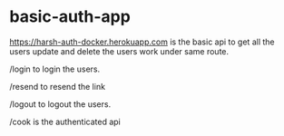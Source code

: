 # basic-auth-app

https://harsh-auth-docker.herokuapp.com is the basic api to get all the users
update and delete the users work under same route.

/login to login the users.

/resend to resend the link

/logout to logout the users.

/cook is the authenticated api
